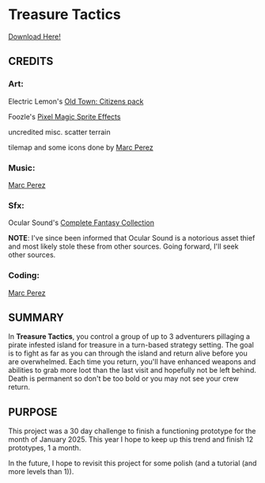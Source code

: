 # Treasure Tactics

[Download Here!](https://github.com/mperez68/dungeoncrawltactics/blob/24062a122c738652b20e0a0a50f000ad4c44a695/treasure%20tactics.zip)

## CREDITS

### **Art**:
Electric Lemon's [Old Town: Citizens pack](https://electriclemon.itch.io/citizens-guards-warriors)

Foozle's [Pixel Magic Sprite Effects](https://foozlecc.itch.io/pixel-magic-sprite-effects)

uncredited misc. scatter terrain

tilemap and some icons done by [Marc Perez](https://github.com/mperez68)

### **Music**:
[Marc Perez](https://github.com/mperez68)

### **Sfx**:
Ocular Sound's [Complete Fantasy Collection](https://ocularsounds.com/products/the-complete-fantasy-collection?_pos=1&_psq=fantasy&_ss=e&_v=1.0)

**NOTE**: I've since been informed that Ocular Sound is a notorious asset thief and most likely stole these from other sources. Going forward, I'll seek other sources.

### **Coding**:
[Marc Perez](https://github.com/mperez68)

## SUMMARY
In **Treasure Tactics**, you control a group of up to 3 adventurers pillaging a pirate infested island for treasure in a turn-based strategy setting. The goal is to fight as far as you can through the island and return alive before you are overwhelmed. Each time you return, you'll have enhanced weapons and abilities to grab more loot than the last visit and hopefully not be left behind. Death is permanent so don't be too bold or you may not see your crew return.

## PURPOSE
This project was a 30 day challenge to finish a functioning prototype for the month of January 2025. This year I hope to keep up this trend and finish 12 prototypes, 1 a month.

In the future, I hope to revisit this project for some polish (and a tutorial (and more levels than 1)).

